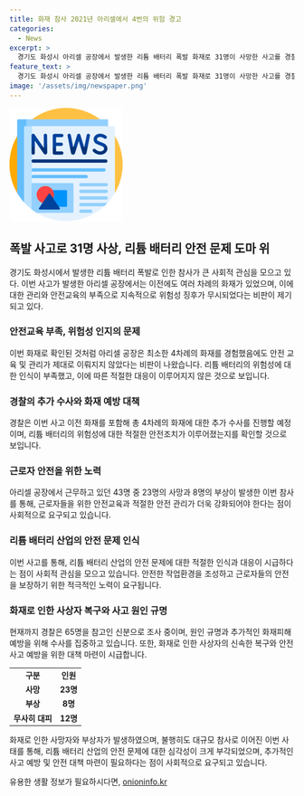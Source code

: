 ```yaml
---
title: 화재 참사 2021년 아리셀에서 4번의 위험 경고
categories:
  - News
excerpt: >
  경기도 화성시 아리셀 공장에서 발생한 리튬 배터리 폭발 화재로 31명이 사망한 사고를 경찰이 조사 중이다. 이전에도 최소 4차례의 화재가 있었으며, 안전교육 등이 미흡했다는 비판이 나온다. 공장에서는 2021년 2번, 2022년 1번, 지난달 22일 1번을 포함한 총 4번의 화재가 발생했으며, 이외에도 추가적인 화재가 확인됐다. 경찰은 화재 원인과 안전조치 실행 여부를 조사 중이며, 사망자 31명 중 23명이 근무자로 파악됐다. 현재 수사가 집중되고 있으며, 안전교육과 관련된 사안도 살펴보고 있다.
feature_text: >
  경기도 화성시 아리셀 공장에서 발생한 리튬 배터리 폭발 화재로 31명이 사망한 사고를 경찰이 조사 중이다. 이전에도 최소 4차례의 화재가 있었으며, 안전교육 등이 미흡했다는 비판이 나온다. 공장에서는 2021년 2번, 2022년 1번, 지난달 22일 1번을 포함한 총 4번의 화재가 발생했으며, 이외에도 추가적인 화재가 확인됐다. 경찰은 화재 원인과 안전조치 실행 여부를 조사 중이며, 사망자 31명 중 23명이 근무자로 파악됐다. 현재 수사가 집중되고 있으며, 안전교육과 관련된 사안도 살펴보고 있다.
image: '/assets/img/newspaper.png'
---
```


<p><img src="/assets/img/newspaper.png" alt="kimp 속보" /></p>

<h2 data-ke-size="size26">폭발 사고로 31명 사상, 리튬 배터리 안전 문제 도마 위</h2>

<p data-ke-size="size16">경기도 화성시에서 발생한 리튬 배터리 폭발로 인한 참사가 큰 사회적 관심을 모으고 있다. 이번 사고가 발생한 아리셀 공장에서는 이전에도 여러 차례의 화재가 있었으며, 이에 대한 관리와 안전교육의 부족으로 지속적으로 위험성 징후가 무시되었다는 비판이 제기되고 있다.</p>

<h3 data-ke-size="size24">안전교육 부족, 위험성 인지의 문제</h3>

<p data-ke-size="size16">이번 화재로 확인된 것처럼 아리셀 공장은 최소한 4차례의 화재를 경험했음에도 안전 교육 및 관리가 제대로 이뤄지지 않았다는 비판이 나왔습니다. 리튬 배터리의 위험성에 대한 인식이 부족했고, 이에 따른 적절한 대응이 이루어지지 않은 것으로 보입니다.</p>

<h3 data-ke-size="size24">경찰의 추가 수사와 화재 예방 대책</h3>

<p data-ke-size="size16">경찰은 이번 사고 이전 화재를 포함해 총 4차례의 화재에 대한 추가 수사를 진행할 예정이며, 리튬 배터리의 위험성에 대한 적절한 안전조치가 이루어졌는지를 확인할 것으로 보입니다.</p>

<h3 data-ke-size="size24">근로자 안전을 위한 노력</h3>

<p data-ke-size="size16">아리셀 공장에서 근무하고 있던 43명 중 23명의 사망과 8명의 부상이 발생한 이번 참사를 통해, 근로자들을 위한 안전교육과 적절한 안전 관리가 더욱 강화되어야 한다는 점이 사회적으로 요구되고 있습니다.</p>

<h3 data-ke-size="size24">리튬 배터리 산업의 안전 문제 인식</h3>

<p data-ke-size="size16">이번 사고를 통해, 리튬 배터리 산업의 안전 문제에 대한 적절한 인식과 대응이 시급하다는 점이 사회적 관심을 모으고 있습니다. 안전한 작업환경을 조성하고 근로자들의 안전을 보장하기 위한 적극적인 노력이 요구됩니다.</p>

<h3 data-ke-size="size24">화재로 인한 사상자 복구와 사고 원인 규명</h3>

<p data-ke-size="size16">현재까지 경찰은 65명을 참고인 신분으로 조사 중이며, 원인 규명과 추가적인 화재피해 예방을 위해 수사를 집중하고 있습니다. 또한, 화재로 인한 사상자의 신속한 복구와 안전 사고 예방을 위한 대책 마련이 시급합니다.</p>

<table>
  <tr>
    <td style="text-align: center; height: 17px;"><b>구분</b></td>
    <td style="text-align: center; height: 17px;"><b>인원</b></td>
  </tr>
  <tr>
    <td style="text-align: center; height: 17px;"><b>사망</b></td>
    <td style="text-align: center; height: 17px;"><b>23명</b></td>
  </tr>
  <tr>
    <td style="text-align: center; height: 17px;"><b>부상</b></td>
    <td style="text-align: center; height: 17px;"><b>8명</b></td>
  </tr>
  <tr>
    <td style="text-align: center; height: 17px;"><b>무사히 대피</b></td>
    <td style="text-align: center; height: 17px;"><b>12명</b></td>
  </tr>
</table>

<p data-ke-size="size16">화재로 인한 사망자와 부상자가 발생하였으며, 불행히도 대규모 참사로 이어진 이번 사태를 통해, 리튬 배터리 산업의 안전 문제에 대한 심각성이 크게 부각되었으며, 추가적인 사고 예방 및 안전 대책 마련이 필요하다는 점이 사회적으로 요구되고 있습니다.</p>
유용한 생활 정보가 필요하시다면, <a href="https://onioninfo.kr" rel="dofollow">onioninfo.kr</a>


